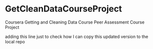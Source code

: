 GetCleanDataCourseProject
=========================

Coursera Getting and Cleaning Data Course Peer Assessment Course Project

adding this line just to check how I can copy this updated version to the local repo

